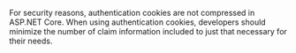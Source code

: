 For security reasons, authentication cookies are not compressed in ASP.NET Core. When using authentication cookies, developers should minimize the number of claim information included to just that necessary for their needs.
